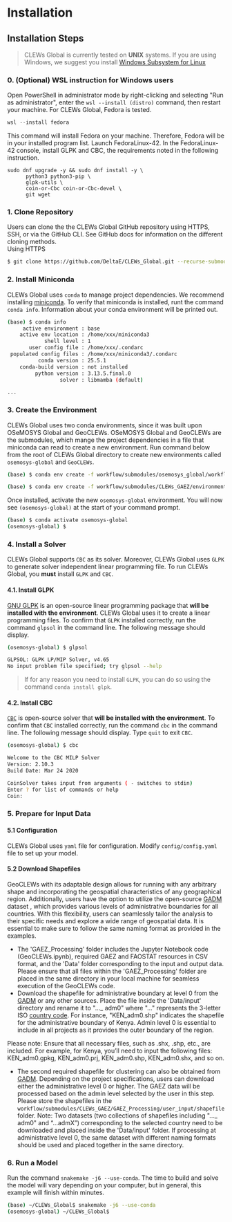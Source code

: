 
# Installation  
  
## Installation Steps  
  
> CLEWs Global is currently tested on **UNIX** systems. If you are using  Windows, we suggest you install [Windows Subsystem for Linux](https://docs.microsoft.com/en-us/windows/wsl/install)  


### 0. (Optional) WSL instruction for Windows users
Open PowerShell in administrator mode by right-clicking and selecting "Run as administrator", enter the `wsl --install (distro)` command, then restart your machine. For CLEWs Global, Fedora is tested.
```Powershell  
wsl --install fedora
```  
This command will install Fedora on your machine. Therefore, Fedora will be in your installed program list. Launch FedoraLinux-42.
In the FedoraLinux-42 console, install GLPK and CBC, the requirements noted in the following instruction.
```FedoraLinux-42  
sudo dnf upgrade -y && sudo dnf install -y \
      python3 python3-pip \
      glpk-utils \
      coin-or-Cbc coin-or-Cbc-devel \
      git wget 
```  

### 1. Clone Repository  
  
Users can clone the the CLEWs Global GitHub repository using HTTPS, SSH, or via the GitHub CLI. See GitHub docs for information on the different cloning methods.  
Using HTTPS  
  
```bash  
$ git clone https://github.com/DeltaE/CLEWs_Global.git --recurse-submodules
```  
  
### 2. Install Miniconda   
  
CLEWs Global uses `conda` to manage project dependencies. We recommend installing [miniconda](https://www.anaconda.com/docs/getting-started/miniconda/install). To verify that miniconda is installed, runt the command `conda info`. Information about your conda environment will be printed out. 

```bash
(base) $ conda info           
     active environment : base
    active env location : /home/xxx/miniconda3
            shell level : 1
       user config file : /home/xxx/.condarc
 populated config files : /home/xxx/miniconda3/.condarc
          conda version : 25.5.1
    conda-build version : not installed
         python version : 3.13.5.final.0
                 solver : libmamba (default)

...
```

### 3. Create the Environment 

CLEWs Global uses two conda environments, since it was built upon OSeMOSYS Global and GeoCLEWs. OSeMOSYS Global and GeoCLEWs are the submodules, which mange the project dependencies in a file that miniconda can read to create a new environment. Run command below from the root of CLEWs Global directory to create new environments called `osemosys-global` and `GeoCLEWs`.

```bash
(base) $ conda env create -f workflow/submodules/osemosys_global/workflow/envs/osemosys-global.yaml  

(base) $ conda env create -f workflow/submodules/CLEWs_GAEZ/environment.yml

```

Once installed, activate the new `osemosys-global` environment. You will now see `(osemosys-global)` at the start of your command prompt.

```bash
(base) $ conda activate osemosys-global
(osemosys-global) $ 
```

### 4. Install a Solver 

CLEWs Global supports `CBC` as its solver. Moreover, CLEWs Global uses `GLPK` to generate solver independent linear programming file. To run CLEWs Global, you **must** install `GLPK` and `CBC`. 

#### 4.1. Install GLPK

[GNU GLPK](https://www.gnu.org/software/glpk/) is an open-source linear programming package that **will be installed with the environment**. CLEWs Global uses it to create a linear programming files. To confirm that `GLPK` installed correctly, run the command `glpsol` in the command line. The following message should display. 

```bash 
(osemosys-global) $ glpsol

GLPSOL: GLPK LP/MIP Solver, v4.65
No input problem file specified; try glpsol --help
```

>If for any reason you need to install `GLPK`, you can do so using the command `conda install glpk`.

#### 4.2. Install CBC

[`CBC`](https://github.com/coin-or/Cbc) is open-source solver that **will be installed with the environment**. To confirm that `CBC` installed correctly, run the command `cbc` in the command line. The following message should display. Type `quit` to exit `CBC`.

```bash
(osemosys-global) $ cbc

Welcome to the CBC MILP Solver 
Version: 2.10.3 
Build Date: Mar 24 2020 

CoinSolver takes input from arguments ( - switches to stdin)
Enter ? for list of commands or help
Coin:
 ```

### 5. Prepare for Input Data

#### 5.1 Configuration
CLEWs Global uses `yaml` file for configuration. Modify `config/config.yaml` file to set up your model.

#### 5.2 Download Shapefiles 

GeoCLEWs with its adaptable design allows for running with any arbitrary shape and incorporating the geospatial characteristics of any geographical region. Additionally, users have the option to utilize the open-source [GADM](https://gadm.org/download_country.html) dataset , which provides various levels of administrative boundaries for all countries. With this flexibility, users can seamlessly tailor the analysis to their specific needs and explore a wide range of geospatial data. It is essential to make sure to follow the same naming format as provided in the examples.

- The 'GAEZ_Processing' folder includes the Jupyter Notebook code (GeoCLEWs.ipynb), required GAEZ and FAOSTAT resources in CSV format, and the 'Data' folder corresponding to the input and output data. Please ensure that all files within the 'GAEZ_Processing' folder are placed in the same directory in your local machine for seamless execution of the GeoCLEWs code.
- Download the shapefile for administrative boundary at level 0 from the [GADM](https://gadm.org/download_country.html) or any other sources. Place the file inside the 'Data/input' directory and rename it to "..._ adm0" where "..." represents the 3-letter ISO [country code](https://www.nationsonline.org/oneworld/country_code_list.htm). For instance, "KEN_adm0.shp" indicates the shapefile for the administrative boundary of Kenya. Admin level 0 is essential to include in all projects as it provides the outer boundary of the region.

Please note: Ensure that all necessary files, such as .shx, .shp, etc., are included. For example, for Kenya, you’ll need to input the following files: KEN_adm0.gpkg, KEN_adm0.prj, KEN_adm0.shp, KEN_adm0.shx, and so on.

- The second required shapefile for clustering can also be obtained from [GADM](https://gadm.org/download_country.html). Depending on the project specifications, users can download either the administrative level 0 or higher. The GAEZ data will be processed based on the admin level selected by the user in this step. Please store the shapefiles in the `workflow/submodules/CLEWs_GAEZ/GAEZ_Processing/user_input/shapefile` folder.
Note: Two datasets (two collections of shapefiles including "..._ adm0" and “…admX”) corresponding to the selected country need to be downloaded and placed inside the 'Data/input' folder. If processing at administrative level 0, the same dataset with different naming formats should be used and placed together in the same directory.

### 6. Run a Model

Run the command `snakemake -j6 --use-conda`. The time to build and solve the model will vary depending on your computer, but in general, this example will finish within minutes.

```bash
(base) ~/CLEWs_Global$ snakemake -j6 --use-conda
(osemosys-global) ~/CLEWs_Global$
```

